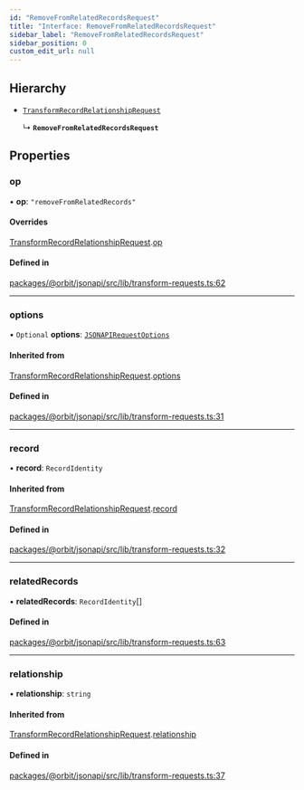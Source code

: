 ```yaml
---
id: "RemoveFromRelatedRecordsRequest"
title: "Interface: RemoveFromRelatedRecordsRequest"
sidebar_label: "RemoveFromRelatedRecordsRequest"
sidebar_position: 0
custom_edit_url: null
---
```


## Hierarchy

- [`TransformRecordRelationshipRequest`](TransformRecordRelationshipRequest.md)

  ↳ **`RemoveFromRelatedRecordsRequest`**

## Properties

### op

• **op**: ``"removeFromRelatedRecords"``

#### Overrides

[TransformRecordRelationshipRequest](TransformRecordRelationshipRequest.md).[op](TransformRecordRelationshipRequest.md#op)

#### Defined in

[packages/@orbit/jsonapi/src/lib/transform-requests.ts:62](https://github.com/orbitjs/orbit/blob/6e0cbd41/packages/@orbit/jsonapi/src/lib/transform-requests.ts#L62)

___

### options

• `Optional` **options**: [`JSONAPIRequestOptions`](JSONAPIRequestOptions.md)

#### Inherited from

[TransformRecordRelationshipRequest](TransformRecordRelationshipRequest.md).[options](TransformRecordRelationshipRequest.md#options)

#### Defined in

[packages/@orbit/jsonapi/src/lib/transform-requests.ts:31](https://github.com/orbitjs/orbit/blob/6e0cbd41/packages/@orbit/jsonapi/src/lib/transform-requests.ts#L31)

___

### record

• **record**: `RecordIdentity`

#### Inherited from

[TransformRecordRelationshipRequest](TransformRecordRelationshipRequest.md).[record](TransformRecordRelationshipRequest.md#record)

#### Defined in

[packages/@orbit/jsonapi/src/lib/transform-requests.ts:32](https://github.com/orbitjs/orbit/blob/6e0cbd41/packages/@orbit/jsonapi/src/lib/transform-requests.ts#L32)

___

### relatedRecords

• **relatedRecords**: `RecordIdentity`[]

#### Defined in

[packages/@orbit/jsonapi/src/lib/transform-requests.ts:63](https://github.com/orbitjs/orbit/blob/6e0cbd41/packages/@orbit/jsonapi/src/lib/transform-requests.ts#L63)

___

### relationship

• **relationship**: `string`

#### Inherited from

[TransformRecordRelationshipRequest](TransformRecordRelationshipRequest.md).[relationship](TransformRecordRelationshipRequest.md#relationship)

#### Defined in

[packages/@orbit/jsonapi/src/lib/transform-requests.ts:37](https://github.com/orbitjs/orbit/blob/6e0cbd41/packages/@orbit/jsonapi/src/lib/transform-requests.ts#L37)
